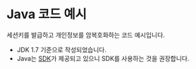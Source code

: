 # Java 코드 예시

세션키를 발급하고 개인정보를 암복호화하는 코드 예시입니다.
- JDK 1.7 기준으로 작성되었습니다.
- Java는 [SDK](https://github.com/toss/toss-cert-java-sdk )가 제공되고 있으니 SDK를 사용하는 것을 권장합니다.